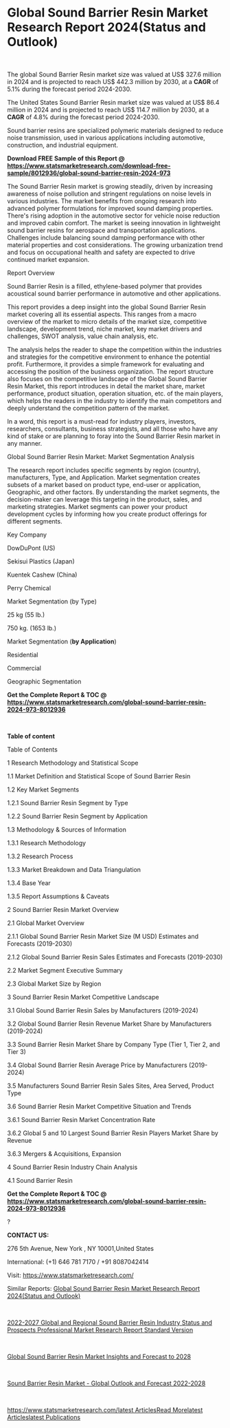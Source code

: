 <h1>Global Sound Barrier Resin Market Research Report 2024(Status and Outlook)</h1><br/><p>The global Sound Barrier Resin market size was valued at US$ 327.6 million in 2024 and is projected to reach US$ 442.3 million by 2030, at a <strong>CAGR</strong> of 5.1% during the forecast period 2024-2030.</p>
 
 
 
 <p>The United States Sound Barrier Resin market size was valued at US$ 86.4 million in 2024 and is projected to reach US$ 114.7 million by 2030, at a <strong>CAGR</strong> of 4.8% during the forecast period 2024-2030.</p>
 
 
 
 <p>Sound barrier resins are specialized polymeric materials designed to reduce noise transmission, used in various applications including automotive, construction, and industrial equipment.</p>
 
 
 
 <p><strong>Download FREE Sample of this Report @ <a href="https://www.statsmarketresearch.com/download-free-sample/8012936/global-sound-barrier-resin-2024-973">https://www.statsmarketresearch.com/download-free-sample/8012936/global-sound-barrier-resin-2024-973</a></strong></p>
 
 
 
 <p>The Sound Barrier Resin market is growing steadily, driven by increasing awareness of noise pollution and stringent regulations on noise levels in various industries. The market benefits from ongoing research into advanced polymer formulations for improved sound damping properties. There&#39;s rising adoption in the automotive sector for vehicle noise reduction and improved cabin comfort. The market is seeing innovation in lightweight sound barrier resins for aerospace and transportation applications. Challenges include balancing sound damping performance with other material properties and cost considerations. The growing urbanization trend and focus on occupational health and safety are expected to drive continued market expansion.</p>
 
 
 
 <p>Report Overview</p>
 
 
 
 <p>Sound Barrier Resin is a filled, ethylene-based polymer that provides acoustical sound barrier performance in automotive and other applications.</p>
 
 
 
 <p>This report provides a deep insight into the global Sound Barrier Resin market covering all its essential aspects. This ranges from a macro overview of the market to micro details of the market size, competitive landscape, development trend, niche market, key market drivers and challenges, SWOT analysis, value chain analysis, etc.</p>
 
 
 
 <p>The analysis helps the reader to shape the competition within the industries and strategies for the competitive environment to enhance the potential profit. Furthermore, it provides a simple framework for evaluating and accessing the position of the business organization. The report structure also focuses on the competitive landscape of the Global Sound Barrier Resin Market, this report introduces in detail the market share, market performance, product situation, operation situation, etc. of the main players, which helps the readers in the industry to identify the main competitors and deeply understand the competition pattern of the market.</p>
 
 
 
 <p>In a word, this report is a must-read for industry players, investors, researchers, consultants, business strategists, and all those who have any kind of stake or are planning to foray into the Sound Barrier Resin market in any manner.</p>
 
 
 
 <p>Global Sound Barrier Resin Market: Market Segmentation Analysis</p>
 
 
 
 <p>The research report includes specific segments by region (country), manufacturers, Type, and Application. Market segmentation creates subsets of a market based on product type, end-user or application, Geographic, and other factors. By understanding the market segments, the decision-maker can leverage this targeting in the product, sales, and marketing strategies. Market segments can power your product development cycles by informing how you create product offerings for different segments.</p>
 
 
 
 <p>Key Company</p>
 
 
 
 <p>DowDuPont (US)</p>
 
 
 
 <p>Sekisui Plastics (Japan)</p>
 
 
 
 <p>Kuentek Cashew (China)</p>
 
 
 
 <p>Perry Chemical</p>
 
 
 
 <p>Market Segmentation (by Type)</p>
 
 
 
 <p>25 kg (55 lb.)</p>
 
 
 
 <p>750 kg. (1653 lb.)</p>
 
 
 
 <p>Market Segmentation (<strong>by Application</strong>)</p>
 
 
 
 <p>Residential</p>
 
 
 
 <p>Commercial</p>
 
 
 
 <p>Geographic Segmentation</p>
 
 
 
 <div><b>Get the Complete Report & TOC @ <a href="https://www.statsmarketresearch.com/global-sound-barrier-resin-2024-973-8012936">https://www.statsmarketresearch.com/global-sound-barrier-resin-2024-973-8012936</a></b></div>
 
 
 
 <p><br />
 
 <b>Table of content</b></p>
 
 
 
 <p>Table of Contents<br />
 
 1 Research Methodology and Statistical Scope<br />
 
 1.1 Market Definition and Statistical Scope of Sound Barrier Resin<br />
 
 1.2 Key Market Segments<br />
 
 1.2.1 Sound Barrier Resin Segment by Type<br />
 
 1.2.2 Sound Barrier Resin Segment by Application<br />
 
 1.3 Methodology & Sources of Information<br />
 
 1.3.1 Research Methodology<br />
 
 1.3.2 Research Process<br />
 
 1.3.3 Market Breakdown and Data Triangulation<br />
 
 1.3.4 Base Year<br />
 
 1.3.5 Report Assumptions & Caveats<br />
 
 2 Sound Barrier Resin Market Overview<br />
 
 2.1 Global Market Overview<br />
 
 2.1.1 Global Sound Barrier Resin Market Size (M USD) Estimates and Forecasts (2019-2030)<br />
 
 2.1.2 Global Sound Barrier Resin Sales Estimates and Forecasts (2019-2030)<br />
 
 2.2 Market Segment Executive Summary<br />
 
 2.3 Global Market Size by Region<br />
 
 3 Sound Barrier Resin Market Competitive Landscape<br />
 
 3.1 Global Sound Barrier Resin Sales by Manufacturers (2019-2024)<br />
 
 3.2 Global Sound Barrier Resin Revenue Market Share by Manufacturers (2019-2024)<br />
 
 3.3 Sound Barrier Resin Market Share by Company Type (Tier 1, Tier 2, and Tier 3)<br />
 
 3.4 Global Sound Barrier Resin Average Price by Manufacturers (2019-2024)<br />
 
 3.5 Manufacturers Sound Barrier Resin Sales Sites, Area Served, Product Type<br />
 
 3.6 Sound Barrier Resin Market Competitive Situation and Trends<br />
 
 3.6.1 Sound Barrier Resin Market Concentration Rate<br />
 
 3.6.2 Global 5 and 10 Largest Sound Barrier Resin Players Market Share by Revenue<br />
 
 3.6.3 Mergers & Acquisitions, Expansion<br />
 
 4 Sound Barrier Resin Industry Chain Analysis<br />
 
 4.1 Sound Barrier Resin</p>
 
 
 
 <div><b>Get the Complete Report & TOC @ <a href="https://www.statsmarketresearch.com/global-sound-barrier-resin-2024-973-8012936">https://www.statsmarketresearch.com/global-sound-barrier-resin-2024-973-8012936</a></b></div>
 
 
 
 <p>? </p>
 
 
 
 <p><b>CONTACT US:</b><br />
 
 276 5th Avenue, New York , NY 10001,United States<br />
 
 International: (+1) 646 781 7170 / +91 8087042414<br />
 
 Visit: <a href="https://www.statsmarketresearch.com/">https://www.statsmarketresearch.com/</a><br />
 
 Similar Reports: <a href="https://www.statsmarketresearch.com/global-sound-barrier-resin-2024-973-8012936">Global Sound Barrier Resin Market Research Report 2024(Status and Outlook)</a><br />
 
 <br />
 
 <a href="https://www.statsmarketresearch.com/global-sound-barrier-resin-2024-973-8012936">2022-2027 Global and Regional Sound Barrier Resin Industry Status and Prospects Professional Market Research Report Standard Version</a><br />
 
 <br />
 
 <a href="https://www.statsmarketresearch.com/global-sound-barrier-resin-2024-973-8012936">Global Sound Barrier Resin Market Insights and Forecast to 2028</a><br />
 
 <br />
 
 <a href="https://www.statsmarketresearch.com/global-sound-barrier-resin-2024-973-8012936">Sound Barrier Resin Market - Global Outlook and Forecast 2022-2028</a><br />
 
 <br />
 
 <a href="https://gyeongbokgung.com">https://www.statsmarketresearch.com/</a><a href="https://hallyeomaritime.com">latest Articles</a><a href="https://jingwansa.com">Read More</a><a href="https://nguoiviet.jp/">latest Articles</a><a href="https://www.intelmarketresearch.com/">latest Publications</a></p>